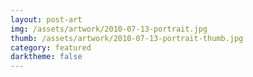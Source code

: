 ```yaml
---
layout: post-art
img: /assets/artwork/2010-07-13-portrait.jpg
thumb: /assets/artwork/2010-07-13-portrait-thumb.jpg
category: featured
darktheme: false
---
```

